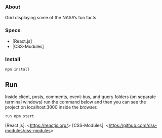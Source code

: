 ### About

Grid displaying some of the NASA’s fun facts

### Specs

- [React.js] 
- [CSS-Modules]

### Install

```bash
npm install

```

## Run

Inside client, posts, comments, event-bus, and query folders (on separate terminal windows) run the command below and then you can see the project on localhost:3000 inside the browser.

```bash
run npm start

```

[React.js]: <<ins>https://reactjs.org/</ins>>
[CSS-Modules]: <<ins>https://github.com/css-modules/css-modules</ins>>